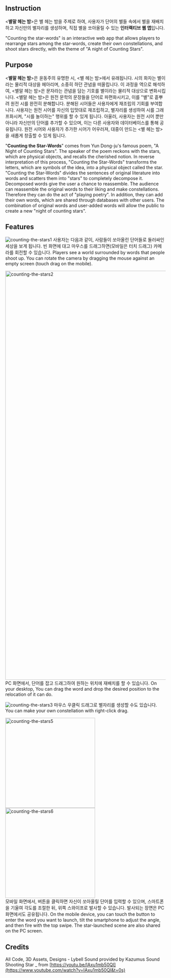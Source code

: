 ## **Instruction**
<**별말 헤는 밤**>은 별 헤는 밤을 주제로 하여, 사용자가 단어의 별들 속에서 별을 재배치하고 자신만의 별자리를 생성하며, 직접 별을 쏘아올릴 수 있는 **인터랙티브 웹 앱**입니다.

"Counting the star-words" is an interactive web app that allows players to rearrange stars among the star-words, create their own constellations, and shoot stars directly, with the theme of "A night of Counting Stars".

## **Purpose**
<**별말 헤는 밤**>은 윤동주의 유명한 시, <별 헤는 밤>에서 유래됩니다. 시의 화자는 별이라는 물리적 대상을 헤아리며, 소중히 하던 관념을 떠올립니다. 이 과정을 역으로 해석하여, <별말 헤는 밤>은 문자라는 관념을 담는 기호를 별이라는 물리적 대상으로 변화시킵니다. <별말 헤는 밤>은 원전 문학의 문장들을 단어로 파편화시키고, 이를 "별"로 흩뿌려 원전 시를 완전히 분해합니다. 분해된 시어들은 사용자에게 재조립의 기회를 부여합니다. 사용자는 원전 시어를 자신의 입맛대로 재조립하고, 별자리를 생성하여 시를 그래프화시켜, "시를 놀이하는" 행위를 할 수 있게 됩니다. 아울러, 사용자는 원전 시어 뿐만 아니라 자신만의 단어를 추가할 수 있으며, 이는 다른 사용자와 데이터베이스를 통해 공유됩니다. 원전 시어와 사용자가 추가한 시어가 어우러져, 대중이 만드는 <별 헤는 밤>을 새롭게 창출할 수 있게 됩니다.

"**Counting the Star-Words**" comes from Yun Dong-ju's famous poem, "A Night of Counting Stars".
The speaker of the poem reckons with the stars, which are physical objects, and recalls the cherished notion. In reverse interpretation of this process, "Counting the Star-Words" transforms the letters, which are symbols of the idea, into a physical object called the star.
"Counting the Star-Words" divides the sentences of original literature into words and scatters them into "stars" to completely decompose it. Decomposed words give the user a chance to
reassemble. The audience can reassemble the original words to their liking and make constellations. Therefore they can do the act of "playing poetry". In addition, they can add their own words, which are shared through databases with other users. The combination of original words and user-added words will allow the public to create a new "night of counting stars".

## **Features**
![counting-the-stars1](https://user-images.githubusercontent.com/32293736/121978389-0d46e980-cdc3-11eb-9a00-eebd51626e57.png)
사용자는 다음과 같이, 사람들이 쏘아올린 단어들로 둘러싸인 세상을 보게 됩니다. 빈 화면에 대고 마우스를 드래그하면(모바일은 터치 드래그) 카메라를 회전할 수 있습니다.
Players see a world surrounded by words that people shoot up. You can rotate the camera by dragging the mouse against an empty screen (touch drag on the mobile).

<img width="1280" alt="counting-the-stars2" src="https://user-images.githubusercontent.com/32293736/121978669-a8d85a00-cdc3-11eb-9963-551905ba7794.png">
PC 화면에서, 단어를 잡고 드래그하여 원하는 위치에 재배치를 할 수 있습니다.
On your desktop, You can drag the word and drop the desired position to the relocation of it can do.

![counting-the-stars3](https://user-images.githubusercontent.com/32293736/121978830-fd7bd500-cdc3-11eb-9874-590c1c99bb31.png)
마우스 우클릭 드래그로 별자리를 생성할 수도 있습니다.
You can make your own constellation with right-click drag.

<img style="display:inline-box;" width="282" alt="counting-the-stars5" src="https://user-images.githubusercontent.com/32293736/121978897-21d7b180-cdc4-11eb-9106-f2ee18ca1a60.png"> <img style="display:inline-box;" width="282" alt="counting-the-stars6" src="https://user-images.githubusercontent.com/32293736/121978906-243a0b80-cdc4-11eb-99af-a434f753b3a3.png"><br/>
모바일 화면에서, 버튼을 클릭하면 자신이 쏘아올릴 단어를 입력할 수 있으며, 스마트폰을 기울여 각도를 조절한 뒤, 위쪽 스와이프로 발사할 수 있습니다.
발사되는 장면은 PC 화면에서도 공유됩니다.
On the mobile device, you can touch the button to enter the word you want to launch, tilt the smartphone to adjust the angle, and then fire with the top swipe.
The star-launched scene are also shared on the PC screen.


## Credits

All Code, 3D Assets, Designs - Lybell
Sound provided by Kazumus Sound Shooting Star _ from [https://youtu.be/IAxu1mb50QI](https://www.youtube.com/watch?v=IAxu1mb50QI&t=0s)
